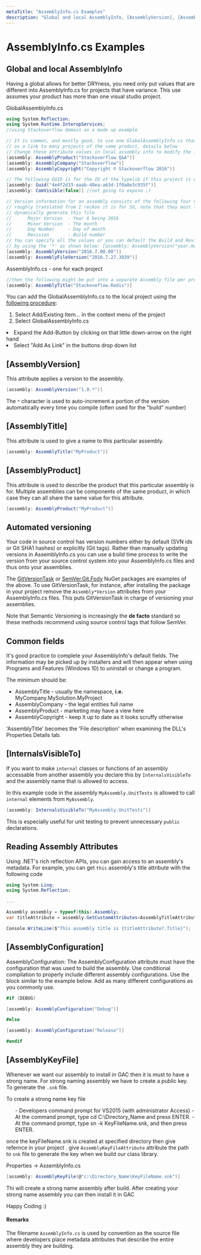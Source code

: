 ```yaml
---
metaTitle: "AssemblyInfo.cs Examples"
description: "Global and local AssemblyInfo, [AssemblyVersion], [AssemblyTitle], [AssemblyProduct], Automated versioning, Common fields, [InternalsVisibleTo], Reading Assembly Attributes, [AssemblyConfiguration], [AssemblyKeyFile]"
---
```


# AssemblyInfo.cs Examples



## Global and local AssemblyInfo


Having a global allows for better DRYness, you need only put values that are different into AssemblyInfo.cs for projects that have variance.   This use assumes your product has more than one visual studio project.

GlobalAssemblyInfo.cs

```cs
using System.Reflection;
using System.Runtime.InteropServices;
//using Stackoverflow domain as a made up example    

// It is common, and mostly good, to use one GlobalAssemblyInfo.cs that is added 
// as a link to many projects of the same product, details below
// Change these attribute values in local assembly info to modify the information.
[assembly: AssemblyProduct("Stackoverflow Q&A")]
[assembly: AssemblyCompany("Stackoverflow")]
[assembly: AssemblyCopyright("Copyright © Stackoverflow 2016")]

// The following GUID is for the ID of the typelib if this project is exposed to COM
[assembly: Guid("4e4f2d33-aaab-48ea-a63d-1f0a8e3c935f")]
[assembly: ComVisible(false)] //not going to expose ;)

// Version information for an assembly consists of the following four values:
// roughly translated from I reckon it is for SO, note that they most likely 
// dynamically generate this file
//      Major Version  - Year 6 being 2016
//      Minor Version  - The month
//      Day Number     - Day of month
//      Revision       - Build number
// You can specify all the values or you can default the Build and Revision Numbers 
// by using the '*' as shown below: [assembly: AssemblyVersion("year.month.day.*")]
[assembly: AssemblyVersion("2016.7.00.00")] 
[assembly: AssemblyFileVersion("2016.7.27.3839")]

```

AssemblyInfo.cs - one for each project

```cs
//then the following might be put into a separate Assembly file per project, e.g.
[assembly: AssemblyTitle("Stackoveflow.Redis")]

```

You can add the GlobalAssemblyInfo.cs to the local project using the [following procedure](https://stackoverflow.com/questions/62353/what-are-the-best-practices-for-using-assembly-attributes):

1. Select Add/Existing Item... in the context menu of the project
1. Select GlobalAssemblyInfo.cs
<li>Expand the Add-Button by clicking on
that little down-arrow on the right hand</li>
<li>Select "Add As Link" in the
buttons drop down list</li>



## [AssemblyVersion]


This attribute applies a version to the assembly.

```cs
[assembly: AssemblyVersion("1.0.*")]

```

The `*` character is used to auto-increment a portion of the version automatically every time you compile (often used for the "build" number)



## [AssemblyTitle]


This attribute is used to give a name to this particular assembly.

```cs
[assembly: AssemblyTitle("MyProduct")]

```



## [AssemblyProduct]


This attribute is used to describe the product that this particular assembly is for. Multiple assemblies can be components of the same product, in which case they can all share the same value for this attribute.

```cs
[assembly: AssemblyProduct("MyProduct")]

```



## Automated versioning


Your code in source control has version numbers either by default (SVN ids or Git SHA1 hashes) or explicitly (Git tags). Rather than manually updating versions in AssemblyInfo.cs you can use a build time process to write the version from your source control system into your AssemblyInfo.cs files and thus onto your assemblies.

The [GitVersionTask](https://www.nuget.org/packages/GitVersionTask/) or [SemVer.Git.Fody](https://www.nuget.org/packages/SemVer.Git.Fody/) NuGet packages are examples of the above. To use GitVersionTask, for instance, after installing the package in your project remove the `Assembly*Version` attributes from your AssemblyInfo.cs files. This puts GitVersionTask in charge of versioning your assemblies.

Note that Semantic Versioning is increasingly the **de facto** standard so these methods recommend using source control tags that follow SemVer.



## Common fields


It's good practice to complete your AssemblyInfo's default fields. The information may be picked up by installers and will then appear when using Programs and Features (Windows 10) to uninstall or change a program.

The minimum should be:

- AssemblyTitle - usually the namespace, **i.e.** MyCompany.MySolution.MyProject
- AssemblyCompany - the legal entities full name
- AssemblyProduct - marketing may have a view here
- AssemblyCopyright - keep it up to date as it looks scruffy otherwise

'AssemblyTitle' becomes the 'File description' when examining the DLL's Properties Details tab.



## [InternalsVisibleTo]


If you want to make `internal` classes or functions of an assembly accessable from another assembly you declare this by `InternalsVisibleTo` and the assembly name that is allowed to access.

In this example code in the assembly `MyAssembly.UnitTests` is allowed to call `internal` elements from `MyAssembly`.

```cs
[assembly: InternalsVisibleTo("MyAssembly.UnitTests")]

```

This is especially useful for unit testing to prevent unnecessary `public` declarations.



## Reading Assembly Attributes


Using .NET's rich reflection APIs, you can gain access to an assembly's metadata. For example, you can get `this` assembly's title attribute with the following code

```cs
using System.Linq;
using System.Reflection;

...

Assembly assembly = typeof(this).Assembly;
var titleAttribute = assembly.GetCustomAttributes<AssemblyTitleAttribute>().FirstOrDefault();

Console.WriteLine($"This assembly title is {titleAttribute?.Title}");

```



## [AssemblyConfiguration]


AssemblyConfiguration: The AssemblyConfiguration attribute must have the configuration that was used to build the assembly.
Use conditional compilation to properly include different assembly configurations.
Use the block similar to the example below. Add as many different configurations as you commonly use.

```cs
#if (DEBUG)

[assembly: AssemblyConfiguration("Debug")]

#else

[assembly: AssemblyConfiguration("Release")]

#endif

```



## [AssemblyKeyFile]


Whenever we want our assembly to install in GAC then it is must to have a strong name. For strong naming assembly we have to create a public key.
To generate the `.snk` file.

To create a strong name key file

> 
<ol>
- Developers command prompt for VS2015 (with administrator Access)
- At the command prompt, type cd C:\Directory_Name and press ENTER.
- At the command prompt, type sn -k KeyFileName.snk, and then press ENTER.
</ol>


once the keyFileName.snk is created at specified directory then give refernce in your project . give `AssemblyKeyFileAttribute` attribute the path to `snk` file to generate the key when we build our class library.

> 
Properties  -> AssemblyInfo.cs


```cs
[assembly: AssemblyKeyFile(@"c:\Directory_Name\KeyFileName.snk")]

```

Thi will create a strong name assembly after build. After creating your strong name assembly you can then install it in GAC

Happy Coding :)



#### Remarks


The filename `AssemblyInfo.cs` is used by convention as the source file where developers place metadata attributes that describe the entire assembly they are building.

